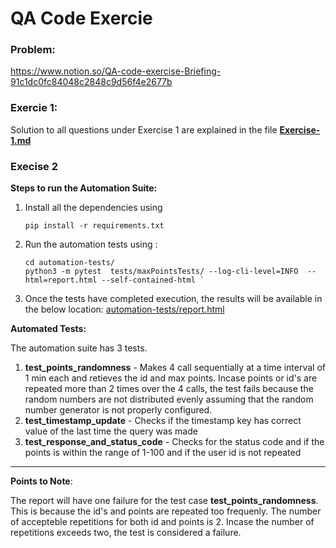# QA Code Exercie

### Problem:
https://www.notion.so/QA-code-exercise-Briefing-91c1dc0fc84048c2848c9d56f4e2677b


### Exercie 1:
Solution to all questions under Exercise 1 are explained in the file [__Exercise-1.md__](Exercise-1.md)

### Execise 2

__Steps to run the Automation Suite:__

1. Install all the dependencies using 

	```
	pip install -r requirements.txt
	```

2. Run the automation tests using :

	``` 
	cd automation-tests/
	python3 -m pytest  tests/maxPointsTests/ --log-cli-level=INFO  --html=report.html --self-contained-html `
	```
3. Once the tests have completed execution, the results will be available in the below location:
	[automation-tests/report.html](automation-tests/report.html)

__Automated Tests:__

The automation suite has 3 tests.

1. __test_points_randomness__ - Makes 4 call sequentially at a time interval of 1 min each and retieves the id and max points. Incase points or id's are repeated more than 2 times over the 4 calls, the test fails because the random numbers are not distributed evenly assuming that the random number generator is not properly configured.
2. __test_timestamp_update__ - Checks if the timestamp key has correct value of the last time the query was made
3. __test_response_and_status_code__  - Checks for the status code and if the points is within the range of 1-100 and if the user id is not repeated

 
__ __
 __Points to Note__:

The report will have one failure for the test case __test_points_randomness__. This is because the id's and points are repeated too frequenly. The number of accepteble repetitions for both id and points is 2. Incase the number of repetitions exceeds two, the test is considered a failure.